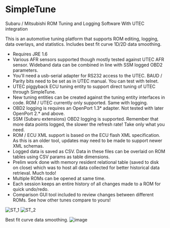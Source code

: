 # SimpleTune
Subaru / Mitsubishi ROM Tuning and Logging Software With UTEC integration 

This is an automotive tuning platform that supports ROM editing, logging, data overlays, and statistics. Includes best fit curve 1D/2D data smoothing.

* Requires JRE 1.6
* Various AFR sensors supported though mostly tested against UTEC AFR sensor. Wideband data can be combined in line with SSM logged OBD2 parameters.
* You'll need a usb-serial adapter for RS232 access to the UTEC. BAUD / Parity bits need to be set as in UTEC manual. You can test with telnet.
* UTEC piggyback ECU tuning entity to support direct tuning of UTEC through SimpleTune.
* New tuning entities can be created against the tuning entity interfaces in code. ROM / UTEC currently only supported. Same with logging.
* OBD2 logging is requires an OpenPort 1.3* adapter. Not tested with later OpenPort 2.* and above.
* SSM (Subaru extensions) OBD2 logging is supported. Remember that more data points logged, the slower the refresh rate! Take only what you need.
* ROM / ECU XML support is based on the ECU flash XML specification. As this is an older tool, updates may need to be made to support newer XML schemas.
* Logged data is saved as CSV. Data in these files can be overlaid on ROM tables using CSV params as table dimensions.
* Prelim work done with memory resident relational table (saved to disk on close) which was to host all data collected for better historical data retrieval. Much todo!
* Multiple ROMs can be opened at same time.
* Each session keeps an entire history of all changes made to a ROM for quick undo/redo.
* Comparison GUI tool included to review changes between different ROMs. See how other tunes compare to yours!



![ST_1](https://github.com/tgui9660/SimpleTune/assets/31426897/aa88e639-bcd4-4c42-be88-fec1286db4df)
![ST_2](https://github.com/tgui9660/SimpleTune/assets/31426897/5aeae797-673c-4acb-9b5b-fbf346cf8123)

Best fit curve data smoothing.
![image](https://github.com/tgui9660/SimpleTune/assets/31426897/a8b26350-23e7-4891-8e12-ff6548d45903)

